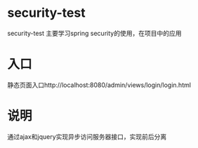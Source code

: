 # security-test
security-test
主要学习spring security的使用，在项目中的应用
# 入口
静态页面入口http://localhost:8080/admin/views/login/login.html
# 说明
通过ajax和jquery实现异步访问服务器接口，实现前后分离